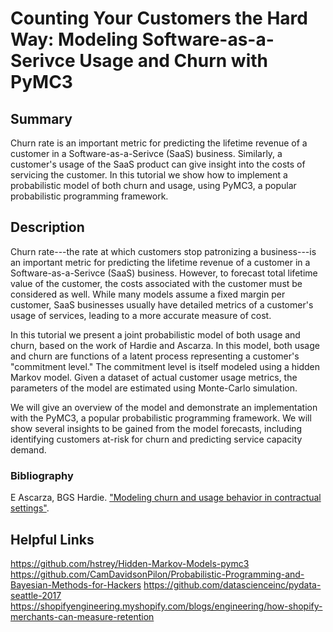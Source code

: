 # Counting Your Customers the Hard Way: Modeling Software-as-a-Serivce Usage and Churn with PyMC3

## Summary
Churn rate is an important metric for predicting the lifetime revenue of a customer in a Software-as-a-Serivce (SaaS) business. Similarly, a customer's usage of the SaaS product can give insight into the costs of servicing the customer. In this tutorial we show how to implement a probabilistic model of both churn and usage, using PyMC3, a popular probabilistic programming framework.


## Description
Churn rate---the rate at which customers stop patronizing a business---is an important metric for predicting the lifetime revenue of a customer in a Software-as-a-Serivce (SaaS) business. However, to forecast total lifetime value of the customer, the costs associated with the customer must be considered as well. While many models assume a fixed margin per customer, SaaS businesses usually have detailed metrics of a customer's usage of services, leading to a more accurate measure of cost.

In this tutorial we present a joint probabilistic model of both usage and churn, based on the work of Hardie and Ascarza. In this model, both usage and churn are functions of a latent process representing a customer's "commitment level." The commitment level is itself modeled using a hidden Markov model. Given a dataset of actual customer usage metrics, the parameters of the model are estimated using Monte-Carlo simulation.

We will give an overview of the model and demonstrate an implementation with the PyMC3, a popular probabilistic programming framework. We will show several insights to be gained from the model forecasts, including identifying customers at-risk for churn and predicting service capacity demand.


### Bibliography
E Ascarza, BGS Hardie. ["Modeling churn and usage behavior in contractual settings"](https://www0.gsb.columbia.edu/.../4587/ascarza_hardie_churn.pdf).

## Helpful Links
https://github.com/hstrey/Hidden-Markov-Models-pymc3
https://github.com/CamDavidsonPilon/Probabilistic-Programming-and-Bayesian-Methods-for-Hackers
https://github.com/datascienceinc/pydata-seattle-2017
https://shopifyengineering.myshopify.com/blogs/engineering/how-shopify-merchants-can-measure-retention
